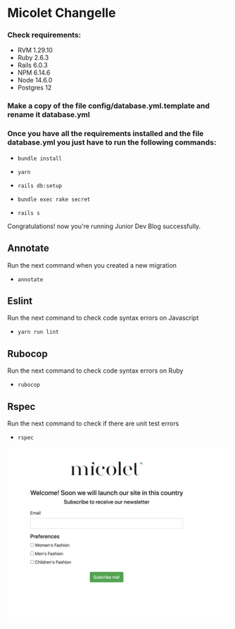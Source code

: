 # Micolet Changelle

### Check requirements:

* RVM 1.29.10
* Ruby 2.6.3
* Rails 6.0.3
* NPM 6.14.6
* Node 14.6.0
* Postgres 12

### Make a copy of the file config/database.yml.template and rename it database.yml

### Once you have all the requirements installed and the file database.yml you just have to run the following commands:

* `bundle install`
* `yarn`
* `rails db:setup`
* `bundle exec rake secret`

* `rails s`

Congratulations! now you're running Junior Dev Blog successfully.

## Annotate
Run the next command when you created a new migration
* `annotate`

## Eslint
Run the next command to check code syntax errors on Javascript
* `yarn run lint`

## Rubocop
Run the next command to check code syntax errors on Ruby
* `rubocop`

## Rspec
Run the next command to check if there are unit test errors
* `rspec`


![Download file](https://github.com/cdiaz19/micolet-challenge/blob/main/app/assets/images/micolet.png)